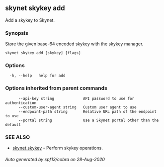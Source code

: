 ## skynet skykey add

Add a skykey to Skynet.

### Synopsis

Store the given base-64 encoded skykey with the skykey manager.

```
skynet skykey add [skykey] [flags]
```

### Options

```
  -h, --help   help for add
```

### Options inherited from parent commands

```
      --api-key string             API password to use for authentication
      --custom-user-agent string   Custom user agent to use
      --endpoint-path string       Relative URL path of the endpoint to use
      --portal string              Use a Skynet portal other than the default
```

### SEE ALSO

* [skynet skykey](skynet_skykey.md)	 - Perform skykey operations.

###### Auto generated by spf13/cobra on 28-Aug-2020
